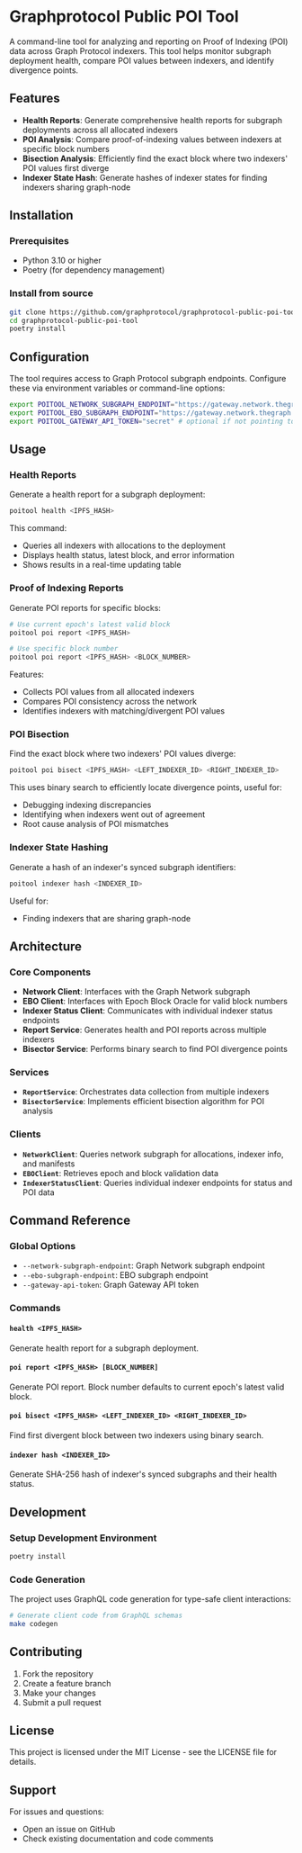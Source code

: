 # Graphprotocol Public POI Tool

A command-line tool for analyzing and reporting on Proof of Indexing (POI) data across Graph Protocol indexers. This tool helps monitor subgraph deployment health, compare POI values between indexers, and identify divergence points.

## Features

- **Health Reports**: Generate comprehensive health reports for subgraph deployments across all allocated indexers
- **POI Analysis**: Compare proof-of-indexing values between indexers at specific block numbers
- **Bisection Analysis**: Efficiently find the exact block where two indexers' POI values first diverge
- **Indexer State Hash**: Generate hashes of indexer states for finding indexers sharing graph-node

## Installation

### Prerequisites

- Python 3.10 or higher
- Poetry (for dependency management)

### Install from source

```bash
git clone https://github.com/graphprotocol/graphprotocol-public-poi-tool.git
cd graphprotocol-public-poi-tool
poetry install
```

## Configuration

The tool requires access to Graph Protocol subgraph endpoints. Configure these via environment variables or command-line options:

```bash
export POITOOL_NETWORK_SUBGRAPH_ENDPOINT="https://gateway.network.thegraph.com/api/subgraphs/id/..."
export POITOOL_EBO_SUBGRAPH_ENDPOINT="https://gateway.network.thegraph.com/api/subgraphs/id/..."
export POITOOL_GATEWAY_API_TOKEN="secret" # optional if not pointing to gateway
```

## Usage

### Health Reports

Generate a health report for a subgraph deployment:

```bash
poitool health <IPFS_HASH>
```

This command:
- Queries all indexers with allocations to the deployment
- Displays health status, latest block, and error information
- Shows results in a real-time updating table

### Proof of Indexing Reports

Generate POI reports for specific blocks:

```bash
# Use current epoch's latest valid block
poitool poi report <IPFS_HASH>

# Use specific block number
poitool poi report <IPFS_HASH> <BLOCK_NUMBER>
```

Features:
- Collects POI values from all allocated indexers
- Compares POI consistency across the network
- Identifies indexers with matching/divergent POI values

### POI Bisection

Find the exact block where two indexers' POI values diverge:

```bash
poitool poi bisect <IPFS_HASH> <LEFT_INDEXER_ID> <RIGHT_INDEXER_ID>
```

This uses binary search to efficiently locate divergence points, useful for:
- Debugging indexing discrepancies
- Identifying when indexers went out of agreement
- Root cause analysis of POI mismatches

### Indexer State Hashing

Generate a hash of an indexer's synced subgraph identifiers:

```bash
poitool indexer hash <INDEXER_ID>
```

Useful for:
- Finding indexers that are sharing graph-node

## Architecture

### Core Components

- **Network Client**: Interfaces with the Graph Network subgraph
- **EBO Client**: Interfaces with Epoch Block Oracle for valid block numbers
- **Indexer Status Client**: Communicates with individual indexer status endpoints
- **Report Service**: Generates health and POI reports across multiple indexers
- **Bisector Service**: Performs binary search to find POI divergence points

### Services

- **`ReportService`**: Orchestrates data collection from multiple indexers
- **`BisectorService`**: Implements efficient bisection algorithm for POI analysis

### Clients

- **`NetworkClient`**: Queries network subgraph for allocations, indexer info, and manifests
- **`EBOClient`**: Retrieves epoch and block validation data
- **`IndexerStatusClient`**: Queries individual indexer endpoints for status and POI data

## Command Reference

### Global Options

- `--network-subgraph-endpoint`: Graph Network subgraph endpoint
- `--ebo-subgraph-endpoint`: EBO subgraph endpoint
- `--gateway-api-token`: Graph Gateway API token

### Commands

#### `health <IPFS_HASH>`
Generate health report for a subgraph deployment.

#### `poi report <IPFS_HASH> [BLOCK_NUMBER]`
Generate POI report. Block number defaults to current epoch's latest valid block.

#### `poi bisect <IPFS_HASH> <LEFT_INDEXER_ID> <RIGHT_INDEXER_ID>`
Find first divergent block between two indexers using binary search.

#### `indexer hash <INDEXER_ID>`
Generate SHA-256 hash of indexer's synced subgraphs and their health status.

## Development

### Setup Development Environment

```bash
poetry install
```

### Code Generation

The project uses GraphQL code generation for type-safe client interactions:

```bash
# Generate client code from GraphQL schemas
make codegen
```

## Contributing

1. Fork the repository
2. Create a feature branch
3. Make your changes
4. Submit a pull request

## License

This project is licensed under the MIT License - see the LICENSE file for details.

## Support

For issues and questions:
- Open an issue on GitHub
- Check existing documentation and code comments
